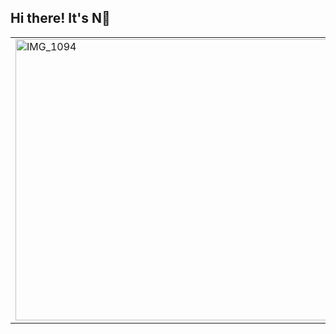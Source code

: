 ## Hi there! It's N👋</span>
<table>
  <tr>
    <td>
      <img src="https://github.com/behindd/behindd/assets/76596012/f31bae7d-d1fe-465e-ba96-8317629c1430" alt="IMG_1094" width="800" height="450" />
    </td>
    <td>
                             
                                  𝕊𝔼ℂ𝕌ℝ𝕀𝕋𝕐 ℝ𝔼𝕊𝔼𝔸ℝℂℍ𝔼ℝ 
-  Red Teamer/Pentester <br>
-  Things I do for fun: Video Games/Anime/Manga/Billiards/Martial Arts <br>
-  I love cats! <br>
-  Twitter/X : https://twitter.com/justt_N <br>
-  YouTube : https://www.youtube.com/@Cyber0xC <br>
      -  Image Credit: by NCG "No Copyright Girl" <br>
    </td>
  </tr>
</table>


<!--
**behindd/behindd** is a ✨ _special_ ✨ repository because its `README.md` (this file) appears on your GitHub profile.

Here are some ideas to get you started:

- 🔭 I’m currently working on ...
- 🌱 I’m currently learning ...
- 👯 I’m looking to collaborate on ...
- 🤔 I’m looking for help with ...
- 💬 Ask me about ...
- 📫 How to reach me: ...
- 😄 Pronouns: ...
- ⚡ Fun fact: ...
-->
